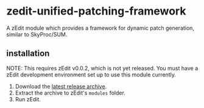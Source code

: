 # zedit-unified-patching-framework
A zEdit module which provides a framework for dynamic patch generation, similar to SkyProc/SUM.

## installation
NOTE: This requires zEdit v0.0.2, which is not yet released.  You must have a zEdit development environment set up to use this module currently.

1. Download the [latest release archive](https://github.com/matortheeternal/zedit-unified-patching-framework/releases).
2. Extract the archive to zEdit's `modules` folder.
3. Run zEdit.
